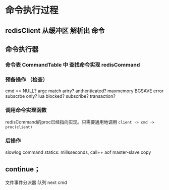 # 命令执行过程
## redisClient 从缓冲区 解析出 命令
## 命令执行器

### 命令表 CommandTable 中 查找命令实现 redisCommand

### 预备操作 （检查）
cmd == NULL?
argc match ariry?
anthenticated?
maxmemory
BGSAVE error
subscrbe only?
lua blocked?
subscribe?
transaction?

### 调用命令实现函数
redisCommand的proc已经指向实现。只需要通用地调用
`client -> cmd -> proc(client)`

### 后操作
slowlog
command statics: millsseconds, call++
aof
master-slave copy

## continue；
文件事件分派器 队列 next cmd
